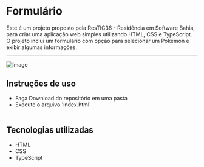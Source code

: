 
# Formulário
Este é um projeto proposto pela ResTIC36 - Residência em Software Bahia, para criar uma aplicação web simples utilizando HTML, CSS e TypeScript. O projeto inclui um formulário com opção para selecionar um Pokémon e exibir algumas informações.

---
![image](https://github.com/user-attachments/assets/4a9691b1-b503-4a7a-a940-73c7a5fe4fd3)




## Instruções de uso

 - Faça Download do repositório em uma pasta
 - Execute o arquivo 'index.html'
 <br><br>
 

## Tecnologias utilizadas

 - HTML
 - CSS
 - TypeScript
